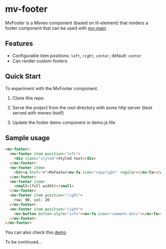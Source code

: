 # mv-footer

 MvFooter is a Meveo component (based on lit-element) that renders a footer component that can be used with [mv-main](https://github.com/meveo-org/mv-main).

## Features
* Configurable item positions: `left`, `right`, `center`, default: `center`
* Can render custom footers

## Quick Start

To experiment with the MvFooter component.

1. Clone this repo.

2. Serve the project from the root directory with some http server (best served with meveo itself) 

3. Update the footer demo component in demo.js file

## Sample usage
```html
<mv-footer>
  <mv-footer item position="left">
    <div class="styled">Styled text</div>
  </mv-footer>
  <mv-footer item>
    <h3><a href="#">MvFooter<mv-fa icon="copyright" regular></mv-fa></a></h3>
  </mv-footer>
  <mv-footer item>
    <small>(full width)</small>
  </mv-footer>
  <mv-footer item position="right">
    row: 90, col: 20
  </mv-footer>
  <mv-footer item position="right">
    <mv-button button-style="info"><mv-fa icon="comment-dots"></mv-fa></mv-button>
  </mv-footer>
</mv-footer>
```

You can also check this [demo](https://footer.meveo.org/)

To be continued...